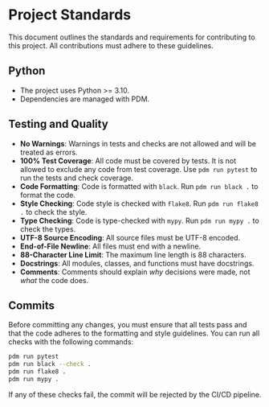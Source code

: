 # Project Standards

This document outlines the standards and requirements for contributing to this project. All contributions must adhere to these guidelines.

## Python

- The project uses Python >= 3.10.
- Dependencies are managed with PDM.

## Testing and Quality

- **No Warnings**: Warnings in tests and checks are not allowed and will be treated as errors.
- **100% Test Coverage**: All code must be covered by tests. It is not allowed to exclude any code from test coverage. Use `pdm run pytest` to run the tests and check coverage.
- **Code Formatting**: Code is formatted with `black`. Run `pdm run black .` to format the code.
- **Style Checking**: Code style is checked with `flake8`. Run `pdm run flake8 .` to check the style.
- **Type Checking**: Code is type-checked with `mypy`. Run `pdm run mypy .` to check the types.
- **UTF-8 Source Encoding**: All source files must be UTF-8 encoded.
- **End-of-File Newline**: All files must end with a newline.
- **88-Character Line Limit**: The maximum line length is 88 characters.
- **Docstrings**: All modules, classes, and functions must have docstrings.
- **Comments**: Comments should explain *why* decisions were made, not *what* the code does.

## Commits

Before committing any changes, you must ensure that all tests pass and that the code adheres to the formatting and style guidelines. You can run all checks with the following commands:

```bash
pdm run pytest
pdm run black --check .
pdm run flake8 .
pdm run mypy .
```

If any of these checks fail, the commit will be rejected by the CI/CD pipeline.
